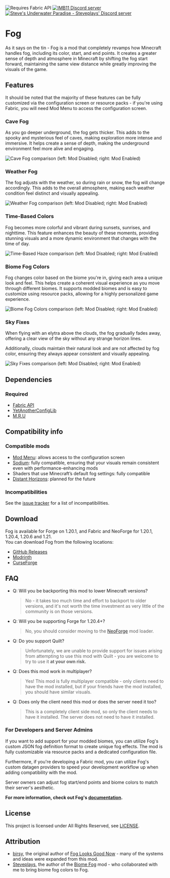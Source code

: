 ![Requires Fabric API](https://cdn.imb11.dev/requires_fabric_api.png) [![IMB11 Discord server](https://cdn.imb11.dev/mineblock%20badge_64h.png)](https://discord.imb11.dev/) [![Steve's Underwater Paradise - Steveplays' Discord server](https://cdn.imb11.dev/steve.png)](https://discord.gg/KbWxgGg)

# Fog

As it says on the tin - Fog is a mod that completely revamps how Minecraft handles fog, including its color, start, and end points. It creates a greater sense of depth and atmosphere in Minecraft by shifting the fog start forward, maintaining the same view distance while greatly improving the visuals of the game.

## Features

It should be noted that the majority of these features can be fully customized via the configuration screen or resource packs - if you're using Fabric, you will need Mod Menu to access the configuration screen.

### Cave Fog

As you go deeper underground, the fog gets thicker. This adds to the spooky and mysterious feel of caves, making exploration more intense and immersive. It helps create a sense of depth, making the underground environment feel more alive and engaging.

![Cave Fog comparison (left: Mod Disabled; right: Mod Enabled)](https://cdn.modrinth.com/data/WuGVWUF2/images/4c298cc1a03e59f9b9c1a5d587a4204cae504a39.png)

### Weather Fog

The fog adjusts with the weather, so during rain or snow, the fog will change accordingly. This adds to the overall atmosphere, making each weather condition feel distinct and visually appealing.

![Weather Fog comparison (left: Mod Disabled; right: Mod Enabled)](https://cdn.modrinth.com/data/WuGVWUF2/images/f1ccdd8276b7412e343c70bedec36fb7bd255c0d.png)

### Time-Based Colors

Fog becomes more colorful and vibrant during sunsets, sunrises, and nighttime. This feature enhances the beauty of these moments, providing stunning visuals and a more dynamic environment that changes with the time of day.

![Time-Based Haze comparison (left: Mod Disabled; right: Mod Enabled)](https://cdn.modrinth.com/data/WuGVWUF2/images/f52d639bef3213914c80284fa8b19c0bc03c342e.png)

### Biome Fog Colors

Fog changes color based on the biome you're in, giving each area a unique look and feel. This helps create a coherent visual experience as you move through different biomes. It supports modded biomes and is easy to customize using resource packs, allowing for a highly personalized game experience.

![Biome Fog Colors comparison (left: Mod Disabled; right: Mod Enabled)](https://cdn.modrinth.com/data/WuGVWUF2/images/8cd00399374a9495f8f7ee3188cc76767db61a0b.png)

### Sky Fixes

When flying with an elytra above the clouds, the fog gradually fades away, offering a clear view of the sky without any strange horizon lines.

Additionally, clouds maintain their natural look and are not affected by fog color, ensuring they always appear consistent and visually appealing.

![Sky Fixes comparison (left: Mod Disabled; right: Mod Enabled)](https://cdn.modrinth.com/data/WuGVWUF2/images/5eb2c55f853792271abb509ba853dbbad6e4fdf4.png)

## Dependencies

### Required

- [Fabric API](https://modrinth.com/mod/fabric-api)
- [YetAnotherConfigLib](https://modrinth.com/mod/yacl)
- [M.R.U](https://modrinth.com/mod/mru)

## Compatibility info

### Compatible mods

- [Mod Menu](https://modrinth.com/mod/modmenu): allows access to the configuration screen
- [Sodium](https://modrinth.com/mod/sodium): fully compatible, ensuring that your visuals remain consistent even with performance-enhancing mods
- Shaders that use Minecraft’s default fog settings: fully compatible
- [Distant Horizons](https://modrinth.com/mod/distanthorizons): planned for the future

### Incompatibilities

See the [issue tracker](https://github.com/IMB11/Fog/issues?q=is%3Aissue+is%3Aopen+sort%3Aupdated-desc+label%3Acompat)
for a list of incompatibilities.

## Download

Fog is available for Forge on 1.20.1, and Fabric and NeoForge for 1.20.1, 1.20.4, 1.20.6 and 1.21.  
You can download Fog from the following locations:

- [GitHub Releases](https://github.com/IMB11/Fog/releases)
- [Modrinth](https://modrinth.com/mod/fog)
- [CurseForge](https://www.curseforge.com/minecraft/mc-mods/fog)

## FAQ

- Q: Will you be backporting this mod to lower Minecraft versions?  
  > No - it takes too much time and effort to backport to older versions, and it's not worth the time investment as very little of the community is on those versions.


- Q: Will you be supporting Forge for 1.20.4+?
  > No, you should consider moving to the [NeoForge](https://neoforged.net) mod loader.


- Q: Do you support Quilt?
  > Unfortunately, we are unable to provide support for issues arising from attempting to use this mod with Quilt - you are welcome to try to use it **at your own risk.**


- Q: Does this mod work in multiplayer?  
  > Yes! This mod is fully multiplayer compatible - only clients need to have the mod installed, but if your friends have the mod installed, you should have similar visuals.


- Q: Does only the client need this mod or does the server need it too?  
  > This is a completely client side mod, so only the client needs to have it installed. The server does not need to have it installed.

### For Developers and Server Admins

If you want to add support for your modded biomes, you can utilize Fog's custom JSON fog definition format to create unique fog effects. The mod is fully customizable via resource packs and a dedicated configuration file.

Furthermore, if you're developing a Fabric mod, you can utilize Fog's custom datagen providers to speed your development workflow up when adding compatibility with the mod.

Server owners can adjust fog start/end points and biome colors to match their server's aesthetic.

**For more information, check out Fog's [documentation](https://docs.imb11.dev/fog/).**

## License

This project is licensed under All Rights Reserved, see [LICENSE](https://github.com/IMB11/Fog/blob/master/LICENSE).

## Attribution

- [birsy](https://modrinth.com/user/birsy), the original author of [Fog Looks Good Now](https://modrinth.com/mod/fog-looks-good-now) - many of the systems and ideas were expanded from this mod.
- [Steveplays](https://modrinth.com/user/Steveplays), the author of the [Biome Fog](https://modrinth.com/mod/biomefog) mod - who collaborated with me to bring biome fog colors to Fog.
